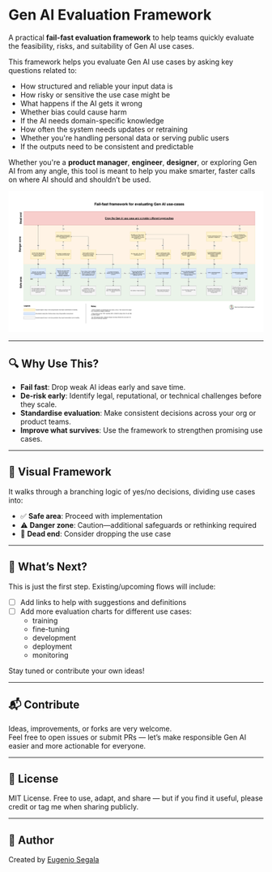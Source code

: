 # Gen AI Evaluation Framework

A practical **fail-fast evaluation framework** to help teams quickly evaluate the feasibility, risks, and suitability of Gen AI use cases.

This framework helps you evaluate Gen AI use cases by asking key questions related to:

- How structured and reliable your input data is
- How risky or sensitive the use case might be
- What happens if the AI gets it wrong
- Whether bias could cause harm
- If the AI needs domain-specific knowledge
- How often the system needs updates or retraining
- Whether you're handling personal data or serving public users
- If the outputs need to be consistent and predictable

Whether you're a **product manager**, **engineer**, **designer**, or exploring Gen AI from any angle, this tool is meant to help you make smarter, faster calls on where AI should and shouldn’t be used.

![gen-ai-evaluation-framework-v2.png](charts/gen-ai-evaluation-framework-v2.png)

---

## 🔍 Why Use This?

- **Fail fast**: Drop weak AI ideas early and save time.
- **De-risk early**: Identify legal, reputational, or technical challenges before they scale.
- **Standardise evaluation**: Make consistent decisions across your org or product teams.
- **Improve what survives**: Use the framework to strengthen promising use cases.

---

## 🧩 Visual Framework

It walks through a branching logic of yes/no decisions, dividing use cases into:

- ✅ **Safe area**: Proceed with implementation
- ⚠️ **Danger zone**: Caution—additional safeguards or rethinking required
- 🛑 **Dead end**: Consider dropping the use case

---

## 🚧 What’s Next?

This is just the first step. Existing/upcoming flows will include:

- [ ] Add links to help with suggestions and definitions
- [ ] Add more evaluation charts for different use cases:
    - training
    - fine-tuning
    - development
    - deployment
    - monitoring

Stay tuned or contribute your own ideas!

---

## 📬 Contribute

Ideas, improvements, or forks are very welcome.  
Feel free to open issues or submit PRs — let’s make responsible Gen AI easier and more actionable for everyone.

---

## 📎 License

MIT License. Free to use, adapt, and share — but if you find it useful, please credit or tag me when sharing publicly.

---

## 📎 Author

Created by [Eugenio Segala](https://www.linkedin.com/in/eugeniosegala/)
